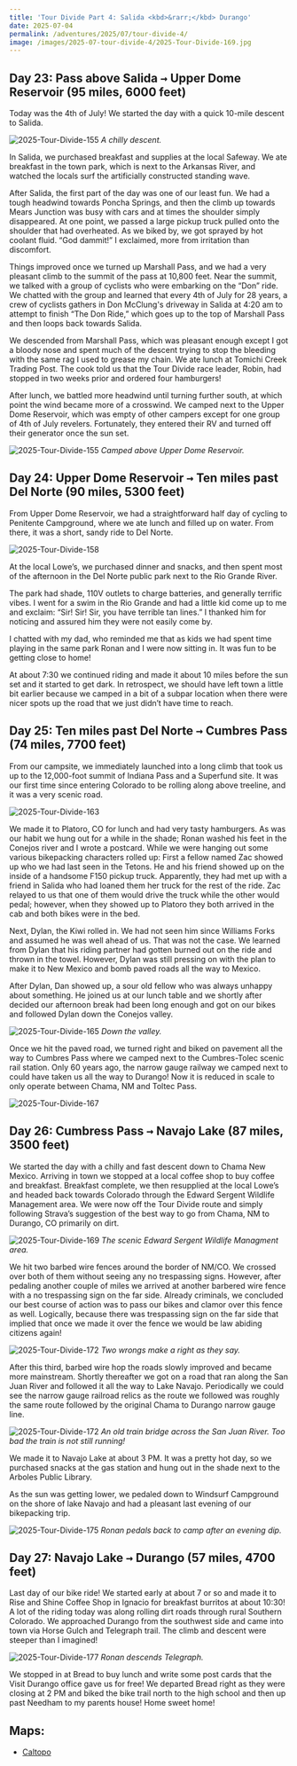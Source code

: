 ```yaml
---
title: 'Tour Divide Part 4: Salida <kbd>&rarr;</kbd> Durango'
date: 2025-07-04
permalink: /adventures/2025/07/tour-divide-4/
image: /images/2025-07-tour-divide-4/2025-Tour-Divide-169.jpg
---
```


## Day 23: Pass above Salida <kbd>&rarr;</kbd> Upper Dome Reservoir (95 miles, 6000 feet)

Today was the 4th of July! We started the day with a quick 10-mile descent to Salida.

![2025-Tour-Divide-155](/images/2025-07-tour-divide-4/2025-Tour-Divide-155.jpg)
*A chilly descent.*

In Salida, we purchased breakfast and supplies at the local Safeway. We ate breakfast in the town park, which is next to the Arkansas River, and watched the locals surf the artificially constructed standing wave.

After Salida, the first part of the day was one of our least fun. We had a tough headwind towards Poncha Springs, and then the climb up towards Mears Junction was busy with cars and at times the shoulder simply disappeared. At one point, we passed a large pickup truck pulled onto the shoulder that had overheated. As we biked by, we got sprayed by hot coolant fluid. “God dammit!” I exclaimed, more from irritation than discomfort.

Things improved once we turned up Marshall Pass, and we had a very pleasant climb to the summit of the pass at 10,800 feet. Near the summit, we talked with a group of cyclists who were embarking on the “Don” ride. We chatted with the group and learned that every 4th of July for 28 years, a crew of cyclists gathers in Don McClung's driveway in Salida at 4:20 am to attempt to finish “The Don Ride,” which goes up to the top of Marshall Pass and then loops back towards Salida.

We descended from Marshall Pass, which was pleasant enough except I got a bloody nose and spent much of the descent trying to stop the bleeding with the same rag I used to grease my chain. We ate lunch at Tomichi Creek Trading Post. The cook told us that the Tour Divide race leader, Robin, had stopped in two weeks prior and ordered four hamburgers!

After lunch, we battled more headwind until turning further south, at which point the wind became more of a crosswind. We camped next to the Upper Dome Reservoir, which was empty of other campers except for one group of 4th of July revelers. Fortunately, they entered their RV and turned off their generator once the sun set.

![2025-Tour-Divide-155](/images/2025-07-tour-divide-4/2025-Tour-Divide-157.jpg)
*Camped above Upper Dome Reservoir.*

## Day 24: Upper Dome Reservoir <kbd>&rarr;</kbd> Ten miles past Del Norte (90 miles, 5300 feet)

From Upper Dome Reservoir, we had a straightforward half day of cycling to Penitente Campground, where we ate lunch and filled up on water. From there, it was a short, sandy ride to Del Norte.

![2025-Tour-Divide-158](/images/2025-07-tour-divide-4/2025-Tour-Divide-158.jpg)

At the local Lowe’s, we purchased dinner and snacks, and then spent most of the afternoon in the Del Norte public park next to the Rio Grande River.

The park had shade, 110V outlets to charge batteries, and generally terrific vibes. I went for a swim in the Rio Grande and had a little kid come up to me and exclaim: “Sir! Sir! Sir, you have terrible tan lines.” I thanked him for noticing and assured him they were not easily come by.

I chatted with my dad, who reminded me that as kids we had spent time playing in the same park Ronan and I were now sitting in. It was fun to be getting close to home!

At about 7:30 we continued riding and made it about 10 miles before the sun set and it started to get dark. In retrospect, we should have left town a little bit earlier because we camped in a bit of a subpar location when there were nicer spots up the road that we just didn’t have time to reach.

## Day 25: Ten miles past Del Norte <kbd>&rarr;</kbd> Cumbres Pass (74 miles, 7700 feet)

From our campsite, we immediately launched into a long climb that took us up to the 12,000-foot summit of Indiana Pass and a Superfund site. It was our first time since entering Colorado to be rolling along above treeline, and it was a very scenic road.

![2025-Tour-Divide-163](/images/2025-07-tour-divide-4/2025-Tour-Divide-163.jpg)

We made it to Platoro, CO for lunch and had very tasty hamburgers. As was our habit we hung out for a while in the shade; Ronan washed his feet in the Conejos river and I wrote a postcard. While we were hanging out some various bikepacking characters rolled up: First a fellow named Zac showed up who we had last seen in the Tetons. He and his friend showed up on the inside of a handsome F150 pickup truck. Apparently, they had met up with a friend in Salida who had loaned them her truck for the rest of the ride. Zac relayed to us that one of them would drive the truck while the other would pedal; however, when they showed up to Platoro they both arrived in the cab and both bikes were in the bed.

Next, Dylan, the Kiwi rolled in. We had not seen him since Williams Forks and assumed he was well ahead of us. That was not the case. We learned from Dylan that his riding partner had gotten burned out on the ride and thrown in the towel. However, Dylan was still pressing on with the plan to make it to New Mexico and bomb paved roads all the way to Mexico.

After Dylan, Dan showed up, a sour old fellow who was always unhappy about something. He joined us at our lunch table and we shortly after decided our afternoon break had been long enough and got on our bikes and followed Dylan down the Conejos valley.

![2025-Tour-Divide-165](/images/2025-07-tour-divide-4/2025-Tour-Divide-165.jpg)
*Down the valley.*

Once we hit the paved road, we turned right and biked on pavement all the way to Cumbres Pass where we camped next to the Cumbres-Tolec scenic rail station. Only 60 years ago, the narrow gauge railway we camped next to could have taken us all the way to Durango! Now it is reduced in scale to only operate between Chama, NM and Toltec Pass.

![2025-Tour-Divide-167](/images/2025-07-tour-divide-4/2025-Tour-Divide-167.jpg)

## Day 26: Cumbress Pass <kbd>&rarr;</kbd> Navajo Lake (87 miles, 3500 feet)

We started the day with a chilly and fast descent down to Chama New Mexico. Arriving in town we stopped at a local coffee shop to buy coffee and breakfast. Breakfast complete, we then resupplied at the local Lowe’s and headed back towards Colorado through the Edward Sergent Wildlife Management area. We were now off the Tour Divide route and simply following Strava’s suggestion of the best way to go from Chama, NM to Durango, CO primarily on dirt.

![2025-Tour-Divide-169](/images/2025-07-tour-divide-4/2025-Tour-Divide-169.jpg)
*The scenic Edward Sergent Wildlife Managment area.*

We hit two barbed wire fences around the border of NM/CO. We crossed over both of them without seeing any no trespassing signs. However, after pedaling another couple of miles we arrived at another barbered wire fence with a no trespassing sign on the far side. Already criminals, we concluded our best course of action was to pass our bikes and clamor over this fence as well. Logically, because there was trespassing sign on the far side that implied that once we made it over the fence we would be law abiding citizens again!

![2025-Tour-Divide-172](/images/2025-07-tour-divide-4/2025-Tour-Divide-168.jpg)
*Two wrongs make a right as they say.*

After this third, barbed wire hop the roads slowly improved and became more mainstream. Shortly thereafter we got on a road that ran along the San Juan River and followed it all the way to Lake Navajo. Periodically we could see the narrow gauge railroad relics as the route we followed was roughly the same route followed by the original Chama to Durango narrow gauge line.

![2025-Tour-Divide-172](/images/2025-07-tour-divide-4/2025-Tour-Divide-172.jpg)
*An old train bridge across the San Juan River. Too bad the train is not still running!*

We made it to Navajo Lake at about 3 PM. It was a pretty hot day, so we purchased snacks at the gas station and hung out in the shade next to the Arboles Public Library.

As the sun was getting lower, we pedaled down to Windsurf Campground on the shore of lake Navajo and had a pleasant last evening of our bikepacking trip.

![2025-Tour-Divide-175](/images/2025-07-tour-divide-4/2025-Tour-Divide-175.jpg)
*Ronan pedals back to camp after an evening dip.*


## Day 27: Navajo Lake <kbd>&rarr;</kbd> Durango (57 miles, 4700 feet)

Last day of our bike ride! We started early at about 7 or so and made it to Rise and Shine Coffee Shop in Ignacio for breakfast burritos at about 10:30! A lot of the riding today was along rolling dirt roads through rural Southern Colorado. We approached Durango from the southwest side and came into town via Horse Gulch and Telegraph trail. The climb and descent were steeper than I imagined!

![2025-Tour-Divide-177](/images/2025-07-tour-divide-4/2025-Tour-Divide-177.jpg)
*Ronan descends Telegraph.*

We stopped in at Bread to buy lunch and write some post cards that the Visit Durango office gave us for free! We departed Bread right as they were closing at 2 PM and biked the bike trail north to the high school and then up past Needham to my parents house! Home sweet home!

## Maps:
- [Caltopo](https://caltopo.com/m/CBU52K1)



